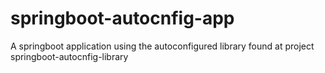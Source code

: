 # springboot-autocnfig-app
A springboot application using the autoconfigured library found at project springboot-autocnfig-library

